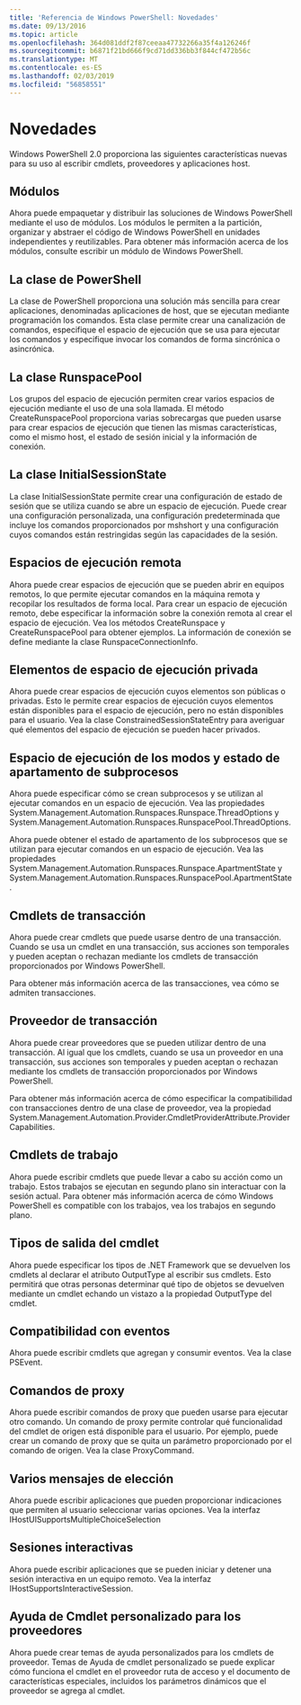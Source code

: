 ```yaml
---
title: 'Referencia de Windows PowerShell: Novedades'
ms.date: 09/13/2016
ms.topic: article
ms.openlocfilehash: 364d081ddf2f87ceeaa47732266a35f4a126246f
ms.sourcegitcommit: b6871f21bd666f9cd71dd336bb3f844cf472b56c
ms.translationtype: MT
ms.contentlocale: es-ES
ms.lasthandoff: 02/03/2019
ms.locfileid: "56858551"
---
```

# <a name="whats-new"></a>Novedades

Windows PowerShell 2.0 proporciona las siguientes características nuevas para su uso al escribir cmdlets, proveedores y aplicaciones host.

## <a name="modules"></a>Módulos

Ahora puede empaquetar y distribuir las soluciones de Windows PowerShell mediante el uso de módulos. Los módulos le permiten a la partición, organizar y abstraer el código de Windows PowerShell en unidades independientes y reutilizables. Para obtener más información acerca de los módulos, consulte escribir un módulo de Windows PowerShell.

## <a name="the-powershell-class"></a>La clase de PowerShell

La clase de PowerShell proporciona una solución más sencilla para crear aplicaciones, denominadas aplicaciones de host, que se ejecutan mediante programación los comandos. Esta clase permite crear una canalización de comandos, especifique el espacio de ejecución que se usa para ejecutar los comandos y especifique invocar los comandos de forma sincrónica o asincrónica.

## <a name="the-runspacepool-class"></a>La clase RunspacePool

Los grupos del espacio de ejecución permiten crear varios espacios de ejecución mediante el uso de una sola llamada. El método CreateRunspacePool proporciona varias sobrecargas que pueden usarse para crear espacios de ejecución que tienen las mismas características, como el mismo host, el estado de sesión inicial y la información de conexión.

## <a name="the-initialsessionstate-class"></a>La clase InitialSessionState

La clase InitialSessionState permite crear una configuración de estado de sesión que se utiliza cuando se abre un espacio de ejecución. Puede crear una configuración personalizada, una configuración predeterminada que incluye los comandos proporcionados por mshshort y una configuración cuyos comandos están restringidas según las capacidades de la sesión.

## <a name="remote-runspaces"></a>Espacios de ejecución remota

Ahora puede crear espacios de ejecución que se pueden abrir en equipos remotos, lo que permite ejecutar comandos en la máquina remota y recopilar los resultados de forma local. Para crear un espacio de ejecución remoto, debe especificar la información sobre la conexión remota al crear el espacio de ejecución. Vea los métodos CreateRunspace y CreateRunspacePool para obtener ejemplos. La información de conexión se define mediante la clase RunspaceConnectionInfo.

## <a name="private-runspace-elements"></a>Elementos de espacio de ejecución privada

Ahora puede crear espacios de ejecución cuyos elementos son públicas o privadas. Esto le permite crear espacios de ejecución cuyos elementos están disponibles para el espacio de ejecución, pero no están disponibles para el usuario. Vea la clase ConstrainedSessionStateEntry para averiguar qué elementos del espacio de ejecución se pueden hacer privados.

## <a name="runspace-threading-modes-and-apartment-state"></a>Espacio de ejecución de los modos y estado de apartamento de subprocesos

Ahora puede especificar cómo se crean subprocesos y se utilizan al ejecutar comandos en un espacio de ejecución. Vea las propiedades System.Management.Automation.Runspaces.Runspace.ThreadOptions y System.Management.Automation.Runspaces.RunspacePool.ThreadOptions.

Ahora puede obtener el estado de apartamento de los subprocesos que se utilizan para ejecutar comandos en un espacio de ejecución. Vea las propiedades System.Management.Automation.Runspaces.Runspace.ApartmentState y System.Management.Automation.Runspaces.RunspacePool.ApartmentState.

## <a name="transaction-cmdlets"></a>Cmdlets de transacción

Ahora puede crear cmdlets que puede usarse dentro de una transacción. Cuando se usa un cmdlet en una transacción, sus acciones son temporales y pueden aceptan o rechazan mediante los cmdlets de transacción proporcionados por Windows PowerShell.

Para obtener más información acerca de las transacciones, vea cómo se admiten transacciones.

## <a name="transaction-provider"></a>Proveedor de transacción

Ahora puede crear proveedores que se pueden utilizar dentro de una transacción. Al igual que los cmdlets, cuando se usa un proveedor en una transacción, sus acciones son temporales y pueden aceptan o rechazan mediante los cmdlets de transacción proporcionados por Windows PowerShell.

Para obtener más información acerca de cómo especificar la compatibilidad con transacciones dentro de una clase de proveedor, vea la propiedad System.Management.Automation.Provider.CmdletProviderAttribute.ProviderCapabilities.

## <a name="job-cmdlets"></a>Cmdlets de trabajo

Ahora puede escribir cmdlets que puede llevar a cabo su acción como un trabajo. Estos trabajos se ejecutan en segundo plano sin interactuar con la sesión actual. Para obtener más información acerca de cómo Windows PowerShell es compatible con los trabajos, vea los trabajos en segundo plano.

## <a name="cmdlet-output-types"></a>Tipos de salida del cmdlet

Ahora puede especificar los tipos de .NET Framework que se devuelven los cmdlets al declarar el atributo OutputType al escribir sus cmdlets. Esto permitirá que otras personas determinar qué tipo de objetos se devuelven mediante un cmdlet echando un vistazo a la propiedad OutputType del cmdlet.

## <a name="event-support"></a>Compatibilidad con eventos

Ahora puede escribir cmdlets que agregan y consumir eventos. Vea la clase PSEvent.

## <a name="proxy-commands"></a>Comandos de proxy

Ahora puede escribir comandos de proxy que pueden usarse para ejecutar otro comando. Un comando de proxy permite controlar qué funcionalidad del cmdlet de origen está disponible para el usuario. Por ejemplo, puede crear un comando de proxy que se quita un parámetro proporcionado por el comando de origen. Vea la clase ProxyCommand.

## <a name="multiple-choice-prompts"></a>Varios mensajes de elección

Ahora puede escribir aplicaciones que pueden proporcionar indicaciones que permiten al usuario seleccionar varias opciones. Vea la interfaz IHostUISupportsMultipleChoiceSelection

## <a name="interactive-sessions"></a>Sesiones interactivas

Ahora puede escribir aplicaciones que se pueden iniciar y detener una sesión interactiva en un equipo remoto.
Vea la interfaz IHostSupportsInteractiveSession.

## <a name="custom-cmdlet-help-for-providers"></a>Ayuda de Cmdlet personalizado para los proveedores

Ahora puede crear temas de ayuda personalizados para los cmdlets de proveedor. Temas de Ayuda de cmdlet personalizado se puede explicar cómo funciona el cmdlet en el proveedor ruta de acceso y el documento de características especiales, incluidos los parámetros dinámicos que el proveedor se agrega al cmdlet.
